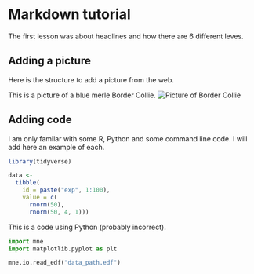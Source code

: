 # Markdown tutorial
The first lesson was about headlines and how there are 6 different leves. 

## Adding a picture
Here is the structure to add a picture from the web. 

This is a picture of a blue merle Border Collie. 
![Picture of Border Collie](https://upload.wikimedia.org/wikipedia/commons/b/be/Blue_merle_Border_Collie.jpg)

## Adding code
I am only familar with some R, Python and some command line code. I will add here an example of each.

``` r
library(tidyverse)

data <-
  tibble(
    id = paste("exp", 1:100),
    value = c(
      rnorm(50),
      rnorm(50, 4, 1)))
```

This is a code using Python (probably incorrect). 
``` python
import mne
import matplotlib.pyplot as plt

mne.io.read_edf("data_path.edf")
```
